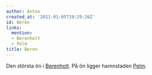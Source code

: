 ```yaml
---
author: Anton
created_at: '2011-01-05T19:29:26Z'
id: Beren
links:
  mention:
  - Berenholt
  - Pelm
title: Beren
---
```


Den största ön i [Berenholt]. På ön ligger hamnstaden [Pelm].

  [Berenholt]: Berenholt
  [Pelm]: Pelm
